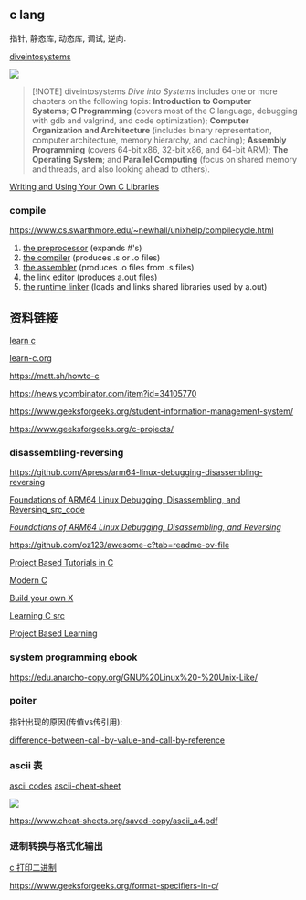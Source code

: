 

## c lang

指针, 静态库, 动态库, 调试, 逆向.


[diveintosystems](https://diveintosystems.org/)

![](attach/Pasted%20image%2020240317145909.png)

> [!NOTE] diveintosystems
> _Dive into Systems_ includes one or more chapters on the following topis: **Introduction to Computer Systems**; **C Programming** (covers most of the C language, debugging with gdb and valgrind, and code optimization); **Computer Organization and Architecture** (includes binary representation, computer architecture, memory hierarchy, and caching); **Assembly Programming** (covers 64-bit x86, 32-bit x86, and 64-bit ARM); **The Operating System**; and **Parallel Computing** (focus on shared memory and threads, and also looking ahead to others).

[Writing and Using Your Own C Libraries](https://diveintosystems.org/book/C2-C_depth/advanced_writing_libraries.html)


### compile

https://www.cs.swarthmore.edu/~newhall/unixhelp/compilecycle.html

1. [the preprocessor](https://www.cs.swarthmore.edu/~newhall/unixhelp/compilecycle.html#cpp) (expands #'s)
2. [the compiler](https://www.cs.swarthmore.edu/~newhall/unixhelp/compilecycle.html#comp) (produces .s or .o files)
3. [the assembler](https://www.cs.swarthmore.edu/~newhall/unixhelp/compilecycle.html#assemb) (produces .o files from .s files)
4. [the link editor](https://www.cs.swarthmore.edu/~newhall/unixhelp/compilecycle.html#link) (produces a.out files)
5. [the runtime linker](https://www.cs.swarthmore.edu/~newhall/unixhelp/compilecycle.html#runtime) (loads and links shared libraries used by a.out)


## 资料链接

[learn c](https://github.com/abhayanigam/Learn_C)

[learn-c.org](https://www.learn-c.org/)

https://matt.sh/howto-c

https://news.ycombinator.com/item?id=34105770

https://www.geeksforgeeks.org/student-information-management-system/

https://www.geeksforgeeks.org/c-projects/



### disassembling-reversing

https://github.com/Apress/arm64-linux-debugging-disassembling-reversing

[Foundations of ARM64 Linux Debugging, Disassembling, and Reversing_src_code](https://github.com/Apress/arm64-linux-debugging-disassembling-reversing)

[_Foundations of ARM64 Linux Debugging, Disassembling, and Reversing_](https://link.springer.com/book/10.1007/978-1-4842-9082-8)


https://github.com/oz123/awesome-c?tab=readme-ov-file

[Project Based Tutorials in C](https://github.com/mtb0x1/Project-Based-Tutorials-in-C?tab=readme-ov-file)

 [Modern C](http://icube-icps.unistra.fr/img_auth.php/d/db/ModernC.pdf)

[Build your own X](https://github.com/codecrafters-io/build-your-own-x)

[Learning C src](https://github.com/h0mbre/Learning-C)

[Project Based Learning](https://github.com/practical-tutorials/project-based-learning)



### system programming ebook

https://edu.anarcho-copy.org/GNU%20Linux%20-%20Unix-Like/

### poiter

指针出现的原因(传值vs传引用):

[difference-between-call-by-value-and-call-by-reference](https://www.geeksforgeeks.org/difference-between-call-by-value-and-call-by-reference/)


### ascii 表

[ascii codes](https://www.petefreitag.com/cheatsheets/ascii-codes/)
[ascii-cheat-sheet](https://catonmat.net/ascii-cheat-sheet)


![](attach/ascii_sheet.png)

https://www.cheat-sheets.org/saved-copy/ascii_a4.pdf


### 进制转换与格式化输出

[c 打印二进制](https://stackoverflow.com/a/3208376)

https://www.geeksforgeeks.org/format-specifiers-in-c/